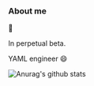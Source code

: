 ### About me
👋

In perpetual beta. </br>


YAML engineer 😄

![Anurag's github stats](https://github-readme-stats.vercel.app/api?username=kigsmtua&show_icons=true&theme=radical&count_private=true)


<!--
**kigsmtua/kigsmtua** is a ✨ _special_ ✨ repository because its `README.md` (this file) appears on your GitHub profile.

Here are some ideas to get you started:

- 🔭 I’m currently working on ...
- 🌱 I’m currently learning ...
- 👯 I’m looking to collaborate on ...
- 🤔 I’m looking for help with ...
- 💬 Ask me about ...
- 📫 How to reach me: ...
- 😄 Pronouns: ...
- ⚡ Fun fact: ...
-->
